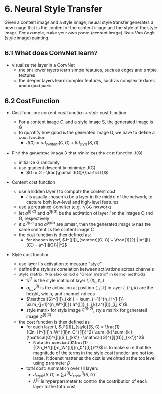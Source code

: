 # 6. Neural Style Transfer

Given a content image and a style image, neural style transfer generates a new image that is the content of the content image and the style of the style image.
For example, make your own photo (content image) like a Van Gogh (style image) painting.

## 6.1 What does ConvNet learn?
- visualize the layer in a ConvNet
    - the shallower layers learn simple features, such as edges and simple textures
    - the deeper layers learn complex features, such as complex textures and object parts

## 6.2 Cost Function

- Cost function: content cost function + style cost function
  - For a content image C, and a style image S, the generated image is G
  - to quantify how good is the generated image G, we have to define a cost function
    - $J(G) = \alpha J_{content}(C,G) + \beta J_{style}(S, G)$
- Find the generated image G that minimizes the cost function J(G)
  - initialize G randomly
  - use gradient descent to minimize J(G)
    - $G := G - \frac{\partial J(G)}{\partial G}$
- Content cost function
    - use a hidden layer $l$ to compute the content cost
      - $l$ is usually chosen to be a layer in the middle of the network, to capture both low-level and high-level features
    - use a pretrained ConvNet (e.g., VGG network)
    - let $a^{[l](C)}$ and $a^{[l](G)}$ be the activation of layer $l$ on the images C and G, respectively
    - if $a^{[l](C)}$ and $a^{[l](G)}$ are similar, then the generated image G has the same content as the content image C
    - the cost function is then defined as:
      - for chosen layer$l$, $J^{[l]}_{content}(C, G) = \frac{1}{2} ||a^{[l](C)} - a^{[l](G)}||^2$

- Style cost function
  - use layer l's activation to measure "style"
  - define the style as correlation between activations across channels
  - style matrix: $\mathcal{G}$ is also called a "Gram matrix" in kernel methods
    - $\mathcal{G}^{[l]}$ is the style matrix of layer $l$, $(n_c, n_c)$
    - $a^{[l]}_{i,j,k}$ is the activation at position $(i,j,k)$ in layer $l$, $(i,j,k)$ are the height, width, and channel indices
    - $\mathcal{G}^{[l]}_{kk'} = \sum_{i=1}^{n_H^{[l]}} \sum_{j=1}^{n_W^{[l]}} a^{[l]}_{i,j,k} a^{[l]}_{i,j,k'}$
    - style matrix for style image $\mathcal{G}^{[l](S)}$, style matrix for generated image $\mathcal{G}^{[l](G)}$
  - the cost function is then defined as
    - for each layer $l$, $J^{[l]}_{style}(S, G) = \frac{1}{(2n_H^{[l]}n_W^{[l]}n_C^{[l]})^2} \sum_{k} \sum_{k'} (\mathcal{G}^{[l](S)}_{kk'} - \mathcal{G}^{[l](G)}_{kk'})^2$ 
      - Note the constant $\frac{1}{(2n_H^{[l]}n_W^{[l]}n_C^{[l]})^2}$ is to make sure that the magnitude of the terms in the style cost function are not too large. It doenst matter as the cost is weighted at the top level using parameter $\beta$
    - total cost: summation over all layers
      - $J_{style}(S, G) = \sum_l \lambda^{[l]} J^{[l]}_{style}(S, G)$
      - $\lambda^{[l]}$ is hyperparameter to control the contribution of each layer to the total cost